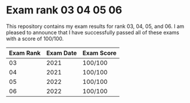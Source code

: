 # Exam rank 03 04 05 06

This repository contains my exam results for rank 03, 04, 05, and 06. I am pleased to announce that I have successfully passed all of these exams with a score of 100/100.

| Exam Rank | Exam Date       | Exam Score |
|-----------|----------------|------------|
| 03        | 2021  | 100/100    |
| 04        | 2021  | 100/100    |
| 05        | 2022  | 100/100    |
| 06        | 2022  | 100/100    |
